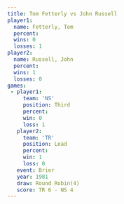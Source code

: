 ```yaml
---
title: Tom Fetterly vs John Russell
player1:             
  name: Fetterly, Tom
  percent:           
  wins: 0            
  losses: 1          
player2:             
  name: Russell, John
  percent:           
  wins: 1            
  losses: 0          
games:
 - player1:         
     team: 'NS'     
     position: Third
     percent:       
     win: 0         
     loss: 1        
   player2:        
     team: 'TR'    
     position: Lead
     percent:      
     win: 1        
     loss: 0       
   event: Brier        
   year: 1981          
   draw: Round Robin(4)
   score: TR 6 - NS 4  
---
```

